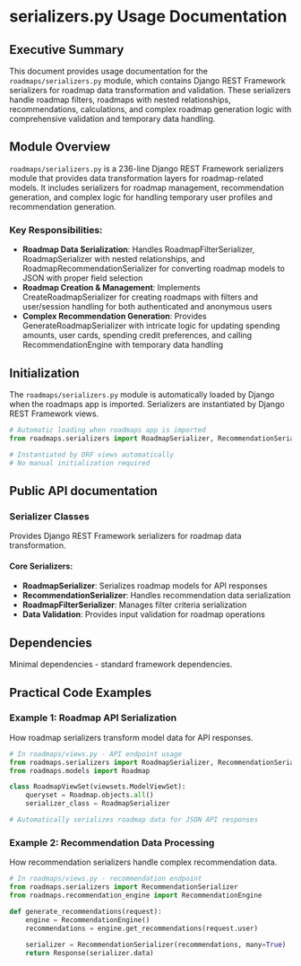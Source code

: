 # serializers.py Usage Documentation

## Executive Summary
This document provides usage documentation for the `roadmaps/serializers.py` module, which contains Django REST Framework serializers for roadmap data transformation and validation. These serializers handle roadmap filters, roadmaps with nested relationships, recommendations, calculations, and complex roadmap generation logic with comprehensive validation and temporary data handling.

## Module Overview
`roadmaps/serializers.py` is a 236-line Django REST Framework serializers module that provides data transformation layers for roadmap-related models. It includes serializers for roadmap management, recommendation generation, and complex logic for handling temporary user profiles and recommendation generation.

### Key Responsibilities:
- **Roadmap Data Serialization**: Handles RoadmapFilterSerializer, RoadmapSerializer with nested relationships, and RoadmapRecommendationSerializer for converting roadmap models to JSON with proper field selection
- **Roadmap Creation & Management**: Implements CreateRoadmapSerializer for creating roadmaps with filters and user/session handling for both authenticated and anonymous users
- **Complex Recommendation Generation**: Provides GenerateRoadmapSerializer with intricate logic for updating spending amounts, user cards, spending credit preferences, and calling RecommendationEngine with temporary data handling


## Initialization
The `roadmaps/serializers.py` module is automatically loaded by Django when the roadmaps app is imported. Serializers are instantiated by Django REST Framework views.

```python
# Automatic loading when roadmaps app is imported
from roadmaps.serializers import RoadmapSerializer, RecommendationSerializer

# Instantiated by DRF views automatically
# No manual initialization required
```

## Public API documentation

### Serializer Classes
Provides Django REST Framework serializers for roadmap data transformation.

#### Core Serializers:
- **RoadmapSerializer**: Serializes roadmap models for API responses
- **RecommendationSerializer**: Handles recommendation data serialization
- **RoadmapFilterSerializer**: Manages filter criteria serialization
- **Data Validation**: Provides input validation for roadmap operations

## Dependencies
Minimal dependencies - standard framework dependencies.

## Practical Code Examples

### Example 1: Roadmap API Serialization
How roadmap serializers transform model data for API responses.

```python
# In roadmaps/views.py - API endpoint usage
from roadmaps.serializers import RoadmapSerializer, RecommendationSerializer
from roadmaps.models import Roadmap

class RoadmapViewSet(viewsets.ModelViewSet):
    queryset = Roadmap.objects.all()
    serializer_class = RoadmapSerializer

# Automatically serializes roadmap data for JSON API responses
```

### Example 2: Recommendation Data Processing
How recommendation serializers handle complex recommendation data.

```python
# In roadmaps/views.py - recommendation endpoint
from roadmaps.serializers import RecommendationSerializer
from roadmaps.recommendation_engine import RecommendationEngine

def generate_recommendations(request):
    engine = RecommendationEngine()
    recommendations = engine.get_recommendations(request.user)
    
    serializer = RecommendationSerializer(recommendations, many=True)
    return Response(serializer.data)
```

